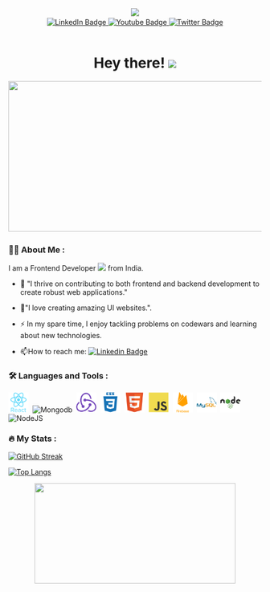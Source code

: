 <div id="header" align="center">
  <img src="https://i.giphy.com/media/v1.Y2lkPTc5MGI3NjExZjFodWgwcHZvajNzOTFnMTBqOHh6bXdmbmU0MGY4MzV3a3Rub3Z3MiZlcD12MV9pbnRlcm5hbF9naWZfYnlfaWQmY3Q9cw/zhYSVCirREeIZtONCI/giphy.gif" width="100"/>
</div>
<!--  -->

<div id="badges" align="center">
  <a href="your-linkedin-URL">
    <img src="https://img.shields.io/badge/LinkedIn-blue?style=for-the-badge&logo=linkedin&logoColor=white" alt="LinkedIn Badge"/>
  </a>
  <a href="your-youtube-URL">
    <img src="https://img.shields.io/badge/YouTube-red?style=for-the-badge&logo=youtube&logoColor=white" alt="Youtube Badge"/>
  </a>
  <a href="your-twitter-URL">
    <img src="https://img.shields.io/badge/Twitter-blue?style=for-the-badge&logo=twitter&logoColor=white" alt="Twitter Badge"/>
  </a>
</div>
<!-- / -->

<div align="center">
<img src="https://komarev.com/ghpvc/?username=Omkar7910&style=flat-square&color=blue" alt=""/>
  <h1>
  Hey there!
  <img src="https://media.giphy.com/media/hvRJCLFzcasrR4ia7z/giphy.gif" width="30px"/>
</h1>
</div>

<!-- / -->

<div align="center">
  <img src="https://i.giphy.com/media/v1.Y2lkPTc5MGI3NjExdWtxbjl0a2RsZXh1ZGFyZmZ4c2w2ZDBzd2JsdzdyZGZkNzU2M3g3eCZlcD12MV9pbnRlcm5hbF9naWZfYnlfaWQmY3Q9Zw/26tn33aiTi1jkl6H6/giphy.gif" width="600" height="300"/>
</div>

<!-- / -->

### :man_technologist: About Me :

I am a Frontend Developer <img src="https://media.giphy.com/media/WUlplcMpOCEmTGBtBW/giphy.gif" width="30"> from India.

- :telescope: "I thrive on contributing to both frontend and backend development to create robust web applications."

- :seedling:"I love creating amazing UI websites.".

- :zap: In my spare time, I enjoy tackling problems on codewars and learning about new technologies.

- :mailbox:How to reach me: [![Linkedin Badge](https://img.shields.io/badge/-kakbar-blue?style=flat&logo=Linkedin&logoColor=white)](omkar-patil-75793022a)

<!-- / -->

### :hammer_and_wrench: Languages and Tools :

<div>
  
  <img src="https://github.com/devicons/devicon/blob/master/icons/react/react-original-wordmark.svg" title="React" alt="React" width="40" height="40"/>&nbsp;
  <img src="https://cdn.jsdelivr.net/gh/devicons/devicon@latest/icons/mongodb/mongodb-original-wordmark.svg" title="Mongodb" alt="Mongodb" width="40" height="40" />&nbsp;
  <img src="https://github.com/devicons/devicon/blob/master/icons/redux/redux-original.svg" title="Redux" alt="Redux " width="40" height="40"/>&nbsp;
  <img src="https://github.com/devicons/devicon/blob/master/icons/css3/css3-plain-wordmark.svg"  title="CSS3" alt="CSS" width="40" height="40"/>&nbsp;
  <img src="https://github.com/devicons/devicon/blob/master/icons/html5/html5-original.svg" title="HTML5" alt="HTML" width="40" height="40"/>&nbsp;
  <img src="https://github.com/devicons/devicon/blob/master/icons/javascript/javascript-original.svg" title="JavaScript" alt="JavaScript" width="40" height="40"/>&nbsp;
  <img src="https://github.com/devicons/devicon/blob/master/icons/firebase/firebase-plain-wordmark.svg" title="Firebase" alt="Firebase" width="40" height="40"/>&nbsp;
  <img src="https://github.com/devicons/devicon/blob/master/icons/mysql/mysql-original-wordmark.svg" title="MySQL"  alt="MySQL" width="40" height="40"/>&nbsp;
  <img src="https://github.com/devicons/devicon/blob/master/icons/nodejs/nodejs-original-wordmark.svg" title="NodeJS" alt="NodeJS" width="40" height="40"/>&nbsp;
  <img src="https://cdn.jsdelivr.net/gh/devicons/devicon@latest/icons/git/git-original-wordmark.svg"  title="NodeJS" alt="NodeJS" width="40" height="40" />
  
</div>

<!-- / -->

### :fire: My Stats :
[![GitHub Streak](http://github-readme-streak-stats.herokuapp.com?user=your-github-username&theme=dark&background=000000)](https://git.io/streak-stats)

[![Top Langs](https://github-readme-stats.vercel.app/api/top-langs/?username=Omkar7910&layout=compact&theme=vision-friendly-dark)](https://github.com/anuraghazra/github-readme-stats)
<!-- / -->

<div id="header" align="center">
  <img src="https://i.giphy.com/media/v1.Y2lkPTc5MGI3NjExdXZydDZlMjliYzR4NWh1ZWtyaWFnYzYyOTJtbzl6Z3hnaXhpeXpyNSZlcD12MV9pbnRlcm5hbF9naWZfYnlfaWQmY3Q9cw/vmGjjH1XOjViEfbBfZ/giphy.gif"  width="400" height="200"/>
</div>
